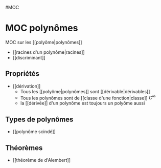 #MOC 
# MOC polynômes
MOC sur les [[polyôme|polynômes]]


 - [[racines d'un polynôme|racines]]
 - [[discriminant]]

## Propriétés
 - [[dérivation]]
     - Tous les [[polyôme|polynômes]] sont [[dérivable|dérivables]]
     - Tous les polynômes sont de [[classe d'une fonction|classe]] $C^{\infty}$
     - la [[dérivée]] d'un polynôme est toujours un polyôme aussi

## Types de polynômes 
 - [[polynôme scindé]]

## Théorèmes 
 - [[théorème de d'Alembert]]

